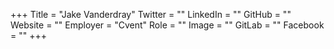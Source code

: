 +++
Title = "Jake Vanderdray"
Twitter = ""
LinkedIn = ""
GitHub = ""
Website = ""
Employer = "Cvent"
Role = ""
Image = ""
GitLab = ""
Facebook = ""
+++
